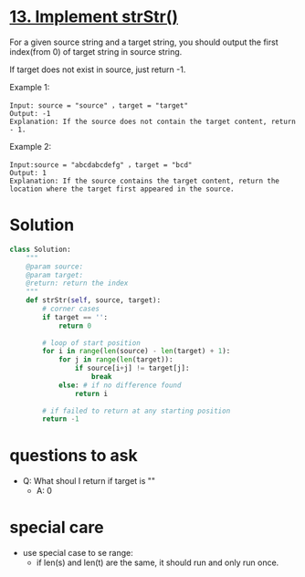 # [13. Implement strStr()](https://www.lintcode.com/problem/implement-strstr/description)

For a given source string and a target string, you should output the first index(from 0) of target string in source string.

If target does not exist in source, just return -1.

Example 1:
```
Input: source = "source" ，target = "target"
Output: -1	
Explanation: If the source does not contain the target content, return - 1.
```
Example 2:
```
Input:source = "abcdabcdefg" ，target = "bcd"
Output: 1	
Explanation: If the source contains the target content, return the location where the target first appeared in the source.
```
# Solution
```python
class Solution:
    """
    @param source: 
    @param target: 
    @return: return the index
    """
    def strStr(self, source, target):
        # corner cases
        if target == '':
            return 0
            
        # loop of start position
        for i in range(len(source) - len(target) + 1):
            for j in range(len(target)):
                if source[i+j] != target[j]:
                    break
            else: # if no difference found
                return i
                
        # if failed to return at any starting position
        return -1
```

# questions to ask
- Q: What shoul I return if target is ""
    - A: 0
# special care
- use special case to se range:
    - if len(s) and len(t) are the same, it should run and only run once.